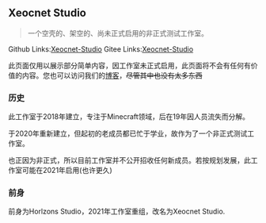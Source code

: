 ## Xeocnet Studio 

> 一个空壳的、架空的、尚未正式启用的非正式测试工作室。

Github Links:[Xeocnet-Studio](https://github.com/Xeocnet-Studio)
Gitee Links:[Xeocnet-Studio](https://gitee.com/Xeocnet-Studio)

此页面仅用以展示部分简单内容，因工作室未正式启用，此页面将不会有任何有价值的内容。您也可以访问我们的[博客](https://ravelloh.js.org)，~~尽管其中也没有太多东西~~

### 历史
此工作室于2018年建立，专注于Minecraft领域，后在19年因人员流失而分解。

于2020年重新建立，但起初的老成员都已忙于学业，故作为了一个非正式测试工作室。

也正因为非正式，所以目前工作室并不公开招收任何新成员。若按规划发展，此工作室可能在2021年启用(也许更久)


### 前身
前身为Horlzons Studio，2021年工作室重组，改名为Xeocnet Studio.
